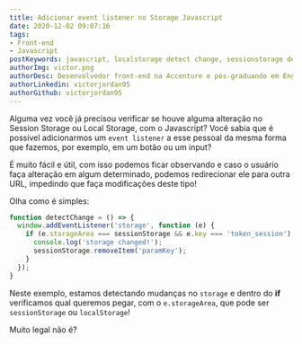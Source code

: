 ```yaml
---
title: Adicionar event listener no Storage Javascript
date: 2020-12-02 09:07:16
tags:
- Front-end
- Javascript
postKeywords: javascript, localstorage detect change, sessionstorage detect change, js, front-end
authorImg: victor.png
authorDesc: Desenvolvedor front-end na Accenture e pós-graduando em Engenharia de Software pela PUC-MG e formado em Banco de Dados pela Fatec, apaixonado por usabilidade, performance e UX!
authorLinkedin: victorjordan95
authorGithub: victorjordan95
---
```


Alguma vez você já precisou verificar se houve alguma alteração no Session Storage ou Local Storage, com o Javascript?
Você sabia que é possível adicionarmos um `event listener` a esse pessoal da mesma forma que fazemos, por exemplo, em um botão ou um input?

É muito fácil e útil, com isso podemos ficar observando e caso o usuário faça alteração em algum determinado, podemos redirecionar ele para outra URL, impedindo que faça modificações deste tipo!

Olha como é simples:

<!-- more -->

```javascript
function detectChange = () => {
  window.addEventListener('storage', function (e) {
    if (e.storageArea === sessionStorage && e.key === 'token_session') {
      console.log('storage changed!');
      sessionStorage.removeItem('paramKey');
    }
  });
}
```

Neste exemplo, estamos detectando mudanças no `storage` e dentro do **if** verificamos qual queremos pegar, com o `e.storageArea`, que pode ser `sessionStorage` ou `localStorage`!

Muito legal não é?
